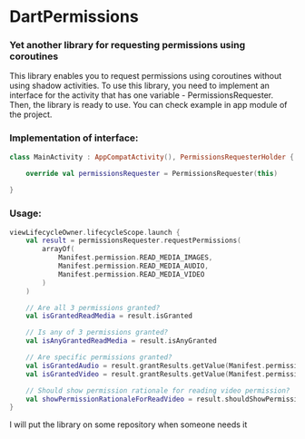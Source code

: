 # DartPermissions

### Yet another library for requesting permissions using coroutines
This library enables you to request permissions using coroutines without using shadow activities.
To use this library, you need to implement an interface for the activity that has one variable - PermissionsRequester. Then, the library is ready to use.
You can check example in app module of the project.

### Implementation of interface:
```kotlin
class MainActivity : AppCompatActivity(), PermissionsRequesterHolder {

    override val permissionsRequester = PermissionsRequester(this)
    
}
```

### Usage:
```kotlin
viewLifecycleOwner.lifecycleScope.launch {
    val result = permissionsRequester.requestPermissions(
        arrayOf(
            Manifest.permission.READ_MEDIA_IMAGES,
            Manifest.permission.READ_MEDIA_AUDIO,
            Manifest.permission.READ_MEDIA_VIDEO
        )
    )

    // Are all 3 permissions granted?
    val isGrantedReadMedia = result.isGranted

    // Is any of 3 permissions granted?
    val isAnyGrantedReadMedia = result.isAnyGranted

    // Are specific permissions granted?
    val isGrantedAudio = result.grantResults.getValue(Manifest.permission.READ_MEDIA_AUDIO)
    val isGrantedVideo = result.grantResults.getValue(Manifest.permission.READ_MEDIA_VIDEO)

    // Should show permission rationale for reading video permission?
    val showPermissionRationaleForReadVideo = result.shouldShowPermissionRationale.getValue(Manifest.permission.READ_MEDIA_VIDEO)
}
```

I will put the library on some repository when someone needs it
